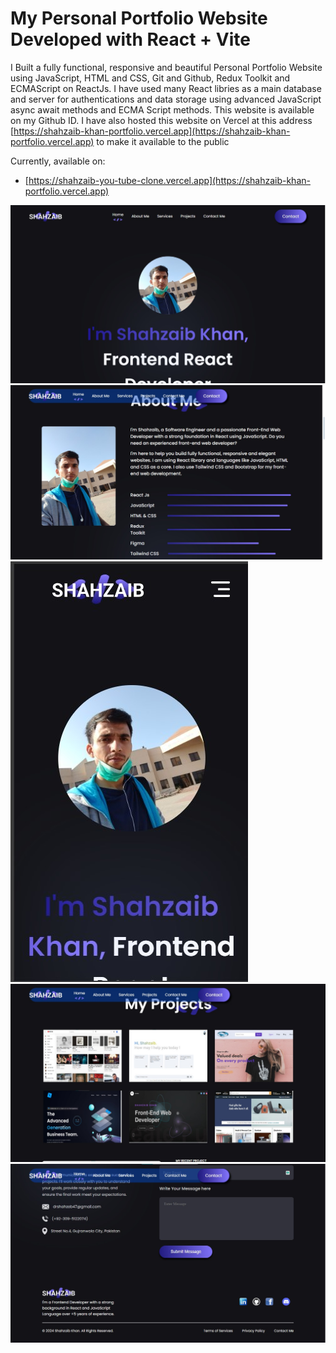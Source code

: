# My Personal Portfolio Website Developed with React + Vite

I Built a fully functional, responsive and beautiful Personal Portfolio Website using JavaScript, HTML and CSS, Git and 
Github, Redux Toolkit and ECMAScript on ReactJs. I have used many React libries as a main database and server for authentications and data storage using advanced JavaScript async 
await methods and ECMA Script methods. This website is available on my Github ID. I have also hosted 
this website on Vercel at this address [https://shahzaib-khan-portfolio.vercel.app](https://shahzaib-khan-portfolio.vercel.app) to make it 
available to the public

Currently, available on:

- [https://shahzaib-you-tube-clone.vercel.app](https://shahzaib-khan-portfolio.vercel.app)

![HOME PAGE](src/assets/my_portfolio.jpg)
![HOME PAGE](src/assets/Shahzaib_Khan_2.jpg)
![HOME PAGE](src/assets/Shahzaib_Khan_3.jpg)
![HOME PAGE](src/assets/Shahzaib_Khan_4.jpg)
![HOME PAGE](src/assets/Shahzaib_Khan_6.jpg)
